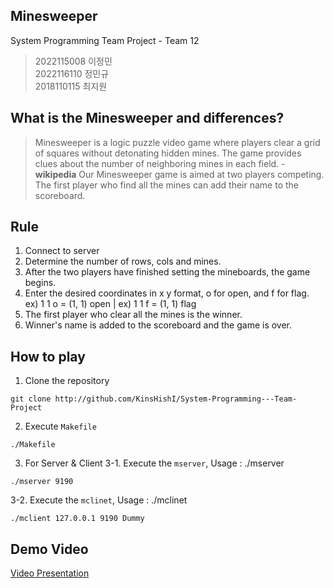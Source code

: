 ## Minesweeper
System Programming Team Project - Team 12<br>
> 2022115008	이정민<br>
> 2022116110	정민규<br>
> 2018110115	최지원<br>

## What is the Minesweeper and differences?
> Minesweeper is a logic puzzle video game where players clear a grid of squares without detonating hidden mines.
> The game provides clues about the number of neighboring mines in each field. - **wikipedia**
> Our Minesweeper game is aimed at two players competing.
> The first player who find all the mines can add their name to the scoreboard.

## Rule
1. Connect to server
2. Determine the number of rows, cols and mines.
3. After the two players have finished setting the mineboards, the game begins.
4. Enter the desired coordinates in x y format, o for open, and f for flag.<br>
   ex) 1 1 o = (1, 1) open  |  ex) 1 1 f = (1, 1) flag
5. The first player who clear all the mines is the winner.
6. Winner's name is added to the scoreboard and the game is over.

## How to play
1. Clone the repository
```
git clone http://github.com/KinsHishI/System-Programming---Team-Project
```

2. Execute ```Makefile```
```
./Makefile
```

3. For Server & Client
3-1. Execute the ```mserver```, Usage : ./mserver <Port>
```
./mserver 9190
```
  
3-2. Execute the ```mclinet```, Usage : ./mclinet <IP> <Port> <Name>
```
./mclient 127.0.0.1 9190 Dummy
```
  
## Demo Video
[Video Presentation](https://youtu.be/Dk2PLwLLhpo)
